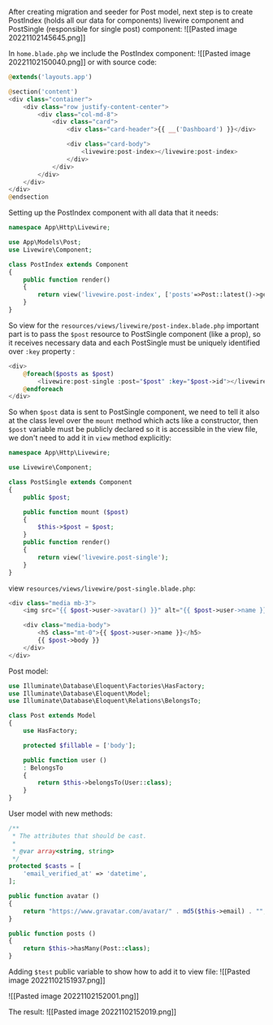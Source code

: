 After creating migration and seeder for Post model, next step is to create PostIndex (holds all our data for components) livewire component and PostSingle (responsible for single post) component:
![[Pasted image 20221102145645.png]]

In `home.blade.php` we include the PostIndex component:
![[Pasted image 20221102150040.png]]
or with source code:
```php
@extends('layouts.app')

@section('content')
<div class="container">
    <div class="row justify-content-center">
        <div class="col-md-8">
            <div class="card">
                <div class="card-header">{{ __('Dashboard') }}</div>

                <div class="card-body">
	                <livewire:post-index></livewire:post-index>
                </div>
            </div>
        </div>
    </div>
</div>
@endsection
```

Setting up the PostIndex component with all data that it needs:
```php
namespace App\Http\Livewire;

use App\Models\Post;
use Livewire\Component;

class PostIndex extends Component
{
    public function render()
    {
        return view('livewire.post-index', ['posts'=>Post::latest()->get()]);
    }
}
```

So view for the `resources/views/livewire/post-index.blade.php` important part is to pass the `$post` resource to PostSingle component (like a prop), so it receives necessary data and each PostSingle must be uniquely identified over `:key` property :
```php
<div>
    @foreach($posts as $post)
		<livewire:post-single :post="$post" :key="$post->id"></livewire:post-single>
    @endforeach
</div>
```

So when `$post` data is sent to PostSingle component, we need to tell it also at the class level over the `mount` method which acts like a constructor, then `$post` variable must be publicly declared so it is accessible in the view file, we don't need to add it in `view` method explicitly:
```php
namespace App\Http\Livewire;

use Livewire\Component;

class PostSingle extends Component
{
	public $post;

	public function mount ($post)
	{
		$this->$post = $post;
	}
    public function render()
    {
        return view('livewire.post-single');
    }
}
```

view `resources/views/livewire/post-single.blade.php`:
```php
<div class="media mb-3">
	<img src="{{ $post->user->avatar() }}" alt="{{ $post->user->name }}" class="mr-3 rounded-circle" style="width: 50px;">

	<div class="media-body">
		<h5 class="mt-0">{{ $post->user->name }}</h5>
		{{ $post->body }}
	</div>
</div>
```

Post model:
```php
use Illuminate\Database\Eloquent\Factories\HasFactory;
use Illuminate\Database\Eloquent\Model;
use Illuminate\Database\Eloquent\Relations\BelongsTo;

class Post extends Model
{
    use HasFactory;

	protected $fillable = ['body'];

	public function user ()
	: BelongsTo
	{
		return $this->belongsTo(User::class);
	}
}
```

User model with new methods:
```php
/**
 * The attributes that should be cast.
 *
 * @var array<string, string>
 */
protected $casts = [
	'email_verified_at' => 'datetime',
];

public function avatar ()
{
	return "https://www.gravatar.com/avatar/" . md5($this->email) . "";
}

public function posts ()
{
	return $this->hasMany(Post::class);
}
```


Adding `$test` public variable to show how to add it to view file:
![[Pasted image 20221102151937.png]]

![[Pasted image 20221102152001.png]]

The result:
![[Pasted image 20221102152019.png]]